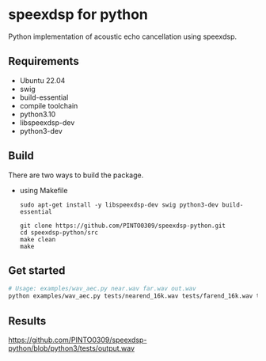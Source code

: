 speexdsp for python
===================

Python implementation of acoustic echo cancellation using speexdsp.

## Requirements
+ Ubuntu 22.04
+ swig
+ build-essential
+ compile toolchain
+ python3.10
+ libspeexdsp-dev
+ python3-dev

## Build
There are two ways to build the package.

- using Makefile

    ```
    sudo apt-get install -y libspeexdsp-dev swig python3-dev build-essential
    
    git clone https://github.com/PINTO0309/speexdsp-python.git
    cd speexdsp-python/src
    make clean
    make
    ```

## Get started
```bash
# Usage: examples/wav_aec.py near.wav far.wav out.wav
python examples/wav_aec.py tests/nearend_16k.wav tests/farend_16k.wav tests/output.wav
```

## Results

https://github.com/PINTO0309/speexdsp-python/blob/python3/tests/output.wav
